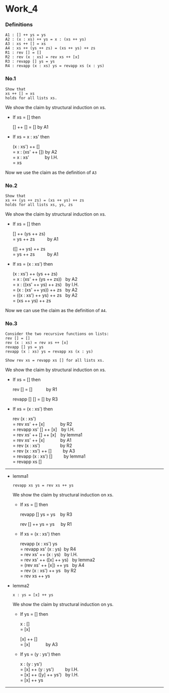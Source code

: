 # Work_4

### Definitions

```
A1 : [] ++ ys = ys
A2 : (x : xs) ++ ys = x : (xs ++ ys)
A3 : xs ++ [] = xs
A4 : xs ++ (ys ++ zs) = (xs ++ ys) ++ zs
R1 : rev [] = []
R2 : rev (x : xs) = rev xs ++ [x]
R3 : revapp [] ys = ys
R4 : revapp (x : xs) ys = revapp xs (x : ys)
```

### No.1

```
Show that
xs ++ [] = xs
holds for all lists xs.
```

We show the claim by structural induction on xs.

- If xs = [] then

  [] ++ [] = [] by A1

- If xs = x : xs' then

  (x : xs') ++ []  
  = x : (xs' ++ []) by A2  
  = x : xs' &emsp;&emsp;&emsp; by I.H.  
  = xs

Now we use the claim as the definition of `A3`

### No.2

```
Show that
xs ++ (ys ++ zs) = (xs ++ ys) ++ zs
holds for all lists xs, ys, zs
```

We show the claim by structural induction on xs.

- If xs = [] then

  [] ++ (ys ++ zs)  
  = ys ++ zs &emsp;&emsp;&nbsp; by A1

  ([] ++ ys) ++ zs  
  = ys ++ zs &emsp;&emsp;&nbsp; by A1

- If xs = (x : xs') then

  (x : xs') ++ (ys ++ zs)  
  = x : (xs' ++ (ys ++ zs)) &nbsp;&nbsp;by A2  
  = x : ((xs' ++ ys) ++ zs) &nbsp;&nbsp;by I.H.  
  = (x : (xs' ++ ys)) ++ zs &nbsp;&nbsp;by A2  
  = ((x : xs') ++ ys) ++ zs &nbsp;&nbsp;by A2  
  = (xs ++ ys) ++ zs

Now we can use the claim as the definition of `A4`.

### No.3

```
Consider the two recursive functions on lists:
rev [] = []
rev (x : xs) = rev xs ++ [x]
revapp [] ys = ys
revapp (x : xs) ys = revapp xs (x : ys)

Show rev xs = revapp xs [] for all lists xs.
```

We show the claim by structural induction on xs.

- If xs = [] then

  rev [] = [] &nbsp;&emsp;&emsp;&nbsp; by R1

  revapp [] [] = [] by R3

- If xs = (x : xs') then

  rev (x : xs')  
  = rev xs' ++ [x] &emsp;&emsp;&emsp; by R2  
  = revapp xs' [] ++ [x]&emsp;by I.H.  
  = rev xs' ++ [] ++ [x]&emsp;by lemma1  
  = rev xs' ++ [x] &emsp;&emsp;&emsp; by A1  
  = rev (x : xs') &emsp;&emsp;&emsp;&emsp; by R2  
  = rev (x : xs') ++ [] &emsp;&emsp; by A3  
  = revapp (x : xs') [] &emsp;&emsp; by lemma1  
  = revapp xs []

  <!-- rev (x : xs')  
  = rev xs

  revapp (x : xs') []  
  = revapp xs' (x : []) &nbsp; by R4  
  = revapp xs' ([x] ++ []) by lemma2  
  = revapp xs' [x] &nbsp;&nbsp;&nbsp;&nbsp;&nbsp; by A3  
  = rev xs' ++ [x] &nbsp;&nbsp;&nbsp;&nbsp;&nbsp;&nbsp; by lemma1  
  = rev (x : xs') &nbsp;&emsp;&emsp;&nbsp; by R2  
  = rev xs -->

---

- lemma1

  ```
  revapp xs ys = rev xs ++ ys
  ```

  We show the claim by structural induction on xs.

  - If xs = [] then

    revapp [] ys = ys &nbsp;&nbsp; by R3

    rev [] ++ ys = ys &nbsp;&nbsp;&nbsp; by R1

  - If xs = (x : xs') then

    revapp (x : xs') ys  
    = revapp xs' (x : ys) &nbsp;by R4  
    = rev xs' ++ (x : ys) &nbsp; by I.H.  
    = rev xs' ++ ([x] ++ ys) &nbsp; by lemma2  
    = (rev xs' ++ [x]) ++ ys &nbsp; by A4  
    = rev (x : xs') ++ ys &nbsp; by R2  
    = rev xs ++ ys

- lemma2

  ```
  x : ys = [x] ++ ys
  ```

  We show the claim by structural induction on ys.

  - If ys = [] then

    x : []  
    = [x] &emsp;&emsp;&emsp;  

    [x] ++ []  
    = [x] &emsp;&emsp;&emsp; by A3

  - If ys = (y : ys') then

    x : (y : ys')  
    = [x] ++ (y : ys') &emsp;&emsp; by I.H.  
    = [x] ++ ([y] ++ ys') &nbsp; by I.H.  
    = [x] ++ ys

---
